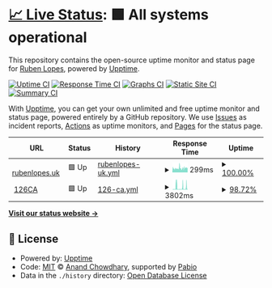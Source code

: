 # [📈 Live Status](https://ru4en.github.io/upptime-public): <!--live status--> **🟩 All systems operational**

This repository contains the open-source uptime monitor and status page for [Ruben Lopes](https://rubenlopes.uk), powered by [Upptime](https://github.com/upptime/upptime).

[![Uptime CI](https://github.com/ru4en/upptime-public/workflows/Uptime%20CI/badge.svg)](https://github.com/ru4en/upptime-public/actions?query=workflow%3A%22Uptime+CI%22)
[![Response Time CI](https://github.com/ru4en/upptime-public/workflows/Response%20Time%20CI/badge.svg)](https://github.com/ru4en/upptime-public/actions?query=workflow%3A%22Response+Time+CI%22)
[![Graphs CI](https://github.com/ru4en/upptime-public/workflows/Graphs%20CI/badge.svg)](https://github.com/ru4en/upptime-public/actions?query=workflow%3A%22Graphs+CI%22)
[![Static Site CI](https://github.com/ru4en/upptime-public/workflows/Static%20Site%20CI/badge.svg)](https://github.com/ru4en/upptime-public/actions?query=workflow%3A%22Static+Site+CI%22)
[![Summary CI](https://github.com/ru4en/upptime-public/workflows/Summary%20CI/badge.svg)](https://github.com/ru4en/upptime-public/actions?query=workflow%3A%22Summary+CI%22)

With [Upptime](https://upptime.js.org), you can get your own unlimited and free uptime monitor and status page, powered entirely by a GitHub repository. We use [Issues](https://github.com/ru4en/upptime-public/issues) as incident reports, [Actions](https://github.com/ru4en/upptime-public/actions) as uptime monitors, and [Pages](https://ru4en.github.io/upptime-public) for the status page.

<!--start: status pages-->
<!-- This summary is generated by Upptime (https://github.com/upptime/upptime) -->
<!-- Do not edit this manually, your changes will be overwritten -->
<!-- prettier-ignore -->
| URL | Status | History | Response Time | Uptime |
| --- | ------ | ------- | ------------- | ------ |
| <img alt="" src="https://icons.duckduckgo.com/ip3/www.rubenlopes.uk.ico" height="13"> [rubenlopes.uk](https://www.rubenlopes.uk) | 🟩 Up | [rubenlopes-uk.yml](https://github.com/ru4en/upptime-public/commits/HEAD/history/rubenlopes-uk.yml) | <details><summary><img alt="Response time graph" src="./graphs/rubenlopes-uk/response-time-week.png" height="20"> 299ms</summary><br><a href="https://pub-up.rlab.uk/history/rubenlopes-uk"><img alt="Response time 299" src="https://img.shields.io/endpoint?url=https%3A%2F%2Fraw.githubusercontent.com%2Fru4en%2Fupptime-public%2FHEAD%2Fapi%2Frubenlopes-uk%2Fresponse-time.json"></a><br><a href="https://pub-up.rlab.uk/history/rubenlopes-uk"><img alt="24-hour response time 299" src="https://img.shields.io/endpoint?url=https%3A%2F%2Fraw.githubusercontent.com%2Fru4en%2Fupptime-public%2FHEAD%2Fapi%2Frubenlopes-uk%2Fresponse-time-day.json"></a><br><a href="https://pub-up.rlab.uk/history/rubenlopes-uk"><img alt="7-day response time 299" src="https://img.shields.io/endpoint?url=https%3A%2F%2Fraw.githubusercontent.com%2Fru4en%2Fupptime-public%2FHEAD%2Fapi%2Frubenlopes-uk%2Fresponse-time-week.json"></a><br><a href="https://pub-up.rlab.uk/history/rubenlopes-uk"><img alt="30-day response time 299" src="https://img.shields.io/endpoint?url=https%3A%2F%2Fraw.githubusercontent.com%2Fru4en%2Fupptime-public%2FHEAD%2Fapi%2Frubenlopes-uk%2Fresponse-time-month.json"></a><br><a href="https://pub-up.rlab.uk/history/rubenlopes-uk"><img alt="1-year response time 299" src="https://img.shields.io/endpoint?url=https%3A%2F%2Fraw.githubusercontent.com%2Fru4en%2Fupptime-public%2FHEAD%2Fapi%2Frubenlopes-uk%2Fresponse-time-year.json"></a></details> | <details><summary><a href="https://pub-up.rlab.uk/history/rubenlopes-uk">100.00%</a></summary><a href="https://pub-up.rlab.uk/history/rubenlopes-uk"><img alt="All-time uptime 100.00%" src="https://img.shields.io/endpoint?url=https%3A%2F%2Fraw.githubusercontent.com%2Fru4en%2Fupptime-public%2FHEAD%2Fapi%2Frubenlopes-uk%2Fuptime.json"></a><br><a href="https://pub-up.rlab.uk/history/rubenlopes-uk"><img alt="24-hour uptime 100.00%" src="https://img.shields.io/endpoint?url=https%3A%2F%2Fraw.githubusercontent.com%2Fru4en%2Fupptime-public%2FHEAD%2Fapi%2Frubenlopes-uk%2Fuptime-day.json"></a><br><a href="https://pub-up.rlab.uk/history/rubenlopes-uk"><img alt="7-day uptime 100.00%" src="https://img.shields.io/endpoint?url=https%3A%2F%2Fraw.githubusercontent.com%2Fru4en%2Fupptime-public%2FHEAD%2Fapi%2Frubenlopes-uk%2Fuptime-week.json"></a><br><a href="https://pub-up.rlab.uk/history/rubenlopes-uk"><img alt="30-day uptime 100.00%" src="https://img.shields.io/endpoint?url=https%3A%2F%2Fraw.githubusercontent.com%2Fru4en%2Fupptime-public%2FHEAD%2Fapi%2Frubenlopes-uk%2Fuptime-month.json"></a><br><a href="https://pub-up.rlab.uk/history/rubenlopes-uk"><img alt="1-year uptime 100.00%" src="https://img.shields.io/endpoint?url=https%3A%2F%2Fraw.githubusercontent.com%2Fru4en%2Fupptime-public%2FHEAD%2Fapi%2Frubenlopes-uk%2Fuptime-year.json"></a></details>
| <img alt="" src="https://icons.duckduckgo.com/ip3/up.rlab.uk.ico" height="13"> [126CA](https://up.rlab.uk/status/public-homelab) | 🟩 Up | [126-ca.yml](https://github.com/ru4en/upptime-public/commits/HEAD/history/126-ca.yml) | <details><summary><img alt="Response time graph" src="./graphs/126-ca/response-time-week.png" height="20"> 3802ms</summary><br><a href="https://pub-up.rlab.uk/history/126-ca"><img alt="Response time 3802" src="https://img.shields.io/endpoint?url=https%3A%2F%2Fraw.githubusercontent.com%2Fru4en%2Fupptime-public%2FHEAD%2Fapi%2F126-ca%2Fresponse-time.json"></a><br><a href="https://pub-up.rlab.uk/history/126-ca"><img alt="24-hour response time 3802" src="https://img.shields.io/endpoint?url=https%3A%2F%2Fraw.githubusercontent.com%2Fru4en%2Fupptime-public%2FHEAD%2Fapi%2F126-ca%2Fresponse-time-day.json"></a><br><a href="https://pub-up.rlab.uk/history/126-ca"><img alt="7-day response time 3802" src="https://img.shields.io/endpoint?url=https%3A%2F%2Fraw.githubusercontent.com%2Fru4en%2Fupptime-public%2FHEAD%2Fapi%2F126-ca%2Fresponse-time-week.json"></a><br><a href="https://pub-up.rlab.uk/history/126-ca"><img alt="30-day response time 3802" src="https://img.shields.io/endpoint?url=https%3A%2F%2Fraw.githubusercontent.com%2Fru4en%2Fupptime-public%2FHEAD%2Fapi%2F126-ca%2Fresponse-time-month.json"></a><br><a href="https://pub-up.rlab.uk/history/126-ca"><img alt="1-year response time 3802" src="https://img.shields.io/endpoint?url=https%3A%2F%2Fraw.githubusercontent.com%2Fru4en%2Fupptime-public%2FHEAD%2Fapi%2F126-ca%2Fresponse-time-year.json"></a></details> | <details><summary><a href="https://pub-up.rlab.uk/history/126-ca">98.72%</a></summary><a href="https://pub-up.rlab.uk/history/126-ca"><img alt="All-time uptime 98.72%" src="https://img.shields.io/endpoint?url=https%3A%2F%2Fraw.githubusercontent.com%2Fru4en%2Fupptime-public%2FHEAD%2Fapi%2F126-ca%2Fuptime.json"></a><br><a href="https://pub-up.rlab.uk/history/126-ca"><img alt="24-hour uptime 98.72%" src="https://img.shields.io/endpoint?url=https%3A%2F%2Fraw.githubusercontent.com%2Fru4en%2Fupptime-public%2FHEAD%2Fapi%2F126-ca%2Fuptime-day.json"></a><br><a href="https://pub-up.rlab.uk/history/126-ca"><img alt="7-day uptime 98.72%" src="https://img.shields.io/endpoint?url=https%3A%2F%2Fraw.githubusercontent.com%2Fru4en%2Fupptime-public%2FHEAD%2Fapi%2F126-ca%2Fuptime-week.json"></a><br><a href="https://pub-up.rlab.uk/history/126-ca"><img alt="30-day uptime 98.72%" src="https://img.shields.io/endpoint?url=https%3A%2F%2Fraw.githubusercontent.com%2Fru4en%2Fupptime-public%2FHEAD%2Fapi%2F126-ca%2Fuptime-month.json"></a><br><a href="https://pub-up.rlab.uk/history/126-ca"><img alt="1-year uptime 98.72%" src="https://img.shields.io/endpoint?url=https%3A%2F%2Fraw.githubusercontent.com%2Fru4en%2Fupptime-public%2FHEAD%2Fapi%2F126-ca%2Fuptime-year.json"></a></details>

<!--end: status pages-->

[**Visit our status website →**](https://ru4en.github.io/upptime-public)

## 📄 License

- Powered by: [Upptime](https://github.com/upptime/upptime)
- Code: [MIT](./LICENSE) © [Anand Chowdhary](https://anandchowdhary.com), supported by [Pabio](https://pabio.com)
- Data in the `./history` directory: [Open Database License](https://opendatacommons.org/licenses/odbl/1-0/)
